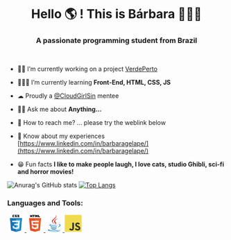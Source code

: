 <h1 align="center">Hello 🌎 ! This is Bárbara 💁🏻‍♀️</h1>
<h3 align="center">A passionate programming student from Brazil</h3> <br>

- ✍🏻 I’m currently working on a project [VerdePerto](https://github.com/ICEI-PUC-Minas-PMV-SI/pmv-si-2021-1-e1-proj-web-t3-denuncias-ambientais-e-urbanas/projects)

- 👩🏻‍💻 I’m currently learning **Front-End, HTML, CSS, JS**

- ☁ Proudly a [@CloudGirlSin](https://www.linkedin.com/company/cloudgirlsin/) mentee

- 👋🏻 Ask me about **Anything...**

- 💌 How to reach me? ... please try the weblink below

- 📄 Know about my experiences [https://www.linkedin.com/in/barbaragelape/](https://www.linkedin.com/in/barbaragelape/)

- 😁 Fun facts **I like to make people laugh, I love cats, studio Ghibli, sci-fi and horror movies!** <br>



![Anurag's GitHub stats](https://github-readme-stats.vercel.app/api?username=BarbaraBruna&theme=radical&show_icons=true)
[![Top Langs](https://github-readme-stats.vercel.app/api/top-langs/?username=BarbaraBruna&layout=compact)](https://github.com/BarbaraBruna/github-readme-stats)


<h3 align="left">Languages and Tools:</h3>
<p align="left"> <a href="https://www.w3schools.com/css/" target="_blank"> <img src="https://raw.githubusercontent.com/devicons/devicon/master/icons/css3/css3-original-wordmark.svg" alt="css3" width="40" height="40"/> </a> <a href="https://www.w3.org/html/" target="_blank"> <img src="https://raw.githubusercontent.com/devicons/devicon/master/icons/html5/html5-original-wordmark.svg" alt="html5" width="40" height="40"/> </a> <a href="https://www.java.com" target="_blank"> <img src="https://raw.githubusercontent.com/devicons/devicon/master/icons/java/java-original.svg" alt="java" width="40" height="40"/> </a> <a href="https://developer.mozilla.org/en-US/docs/Web/JavaScript" target="_blank"> <img src="https://raw.githubusercontent.com/devicons/devicon/master/icons/javascript/javascript-original.svg" alt="javascript" width="40" height="40"/> </a>  </p>
